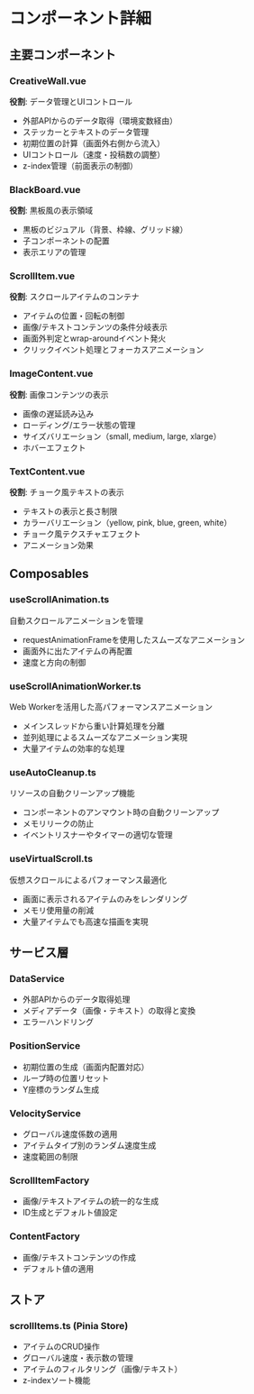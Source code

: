 # コンポーネント詳細

## 主要コンポーネント

### CreativeWall.vue

**役割**: データ管理とUIコントロール

- 外部APIからのデータ取得（環境変数経由）
- ステッカーとテキストのデータ管理
- 初期位置の計算（画面外右側から流入）
- UIコントロール（速度・投稿数の調整）
- z-index管理（前面表示の制御）

### BlackBoard.vue

**役割**: 黒板風の表示領域

- 黒板のビジュアル（背景、枠線、グリッド線）
- 子コンポーネントの配置
- 表示エリアの管理

### ScrollItem.vue

**役割**: スクロールアイテムのコンテナ

- アイテムの位置・回転の制御
- 画像/テキストコンテンツの条件分岐表示
- 画面外判定とwrap-aroundイベント発火
- クリックイベント処理とフォーカスアニメーション

### ImageContent.vue

**役割**: 画像コンテンツの表示

- 画像の遅延読み込み
- ローディング/エラー状態の管理
- サイズバリエーション（small, medium, large, xlarge）
- ホバーエフェクト

### TextContent.vue

**役割**: チョーク風テキストの表示

- テキストの表示と長さ制限
- カラーバリエーション（yellow, pink, blue, green, white）
- チョーク風テクスチャエフェクト
- アニメーション効果

## Composables

### useScrollAnimation.ts

自動スクロールアニメーションを管理

- requestAnimationFrameを使用したスムーズなアニメーション
- 画面外に出たアイテムの再配置
- 速度と方向の制御

### useScrollAnimationWorker.ts

Web Workerを活用した高パフォーマンスアニメーション

- メインスレッドから重い計算処理を分離
- 並列処理によるスムーズなアニメーション実現
- 大量アイテムの効率的な処理

### useAutoCleanup.ts

リソースの自動クリーンアップ機能

- コンポーネントのアンマウント時の自動クリーンアップ
- メモリリークの防止
- イベントリスナーやタイマーの適切な管理

### useVirtualScroll.ts

仮想スクロールによるパフォーマンス最適化

- 画面に表示されるアイテムのみをレンダリング
- メモリ使用量の削減
- 大量アイテムでも高速な描画を実現

## サービス層

### DataService

- 外部APIからのデータ取得処理
- メディアデータ（画像・テキスト）の取得と変換
- エラーハンドリング

### PositionService

- 初期位置の生成（画面内配置対応）
- ループ時の位置リセット
- Y座標のランダム生成

### VelocityService

- グローバル速度係数の適用
- アイテムタイプ別のランダム速度生成
- 速度範囲の制限

### ScrollItemFactory

- 画像/テキストアイテムの統一的な生成
- ID生成とデフォルト値設定

### ContentFactory

- 画像/テキストコンテンツの作成
- デフォルト値の適用

## ストア

### scrollItems.ts (Pinia Store)

- アイテムのCRUD操作
- グローバル速度・表示数の管理
- アイテムのフィルタリング（画像/テキスト）
- z-indexソート機能
